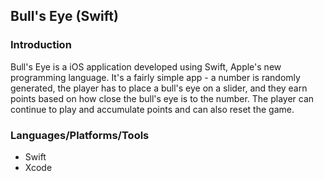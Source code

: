 ## Bull's Eye (Swift)

### Introduction

Bull's Eye is a iOS application developed using Swift, Apple's new programming language. It's a fairly simple app - a number is randomly generated, the player has to place a bull's eye on a slider, and they earn points based on how close the bull's eye is to the number. The player can continue to play and accumulate points and can also reset the game.

### Languages/Platforms/Tools

* Swift
* Xcode